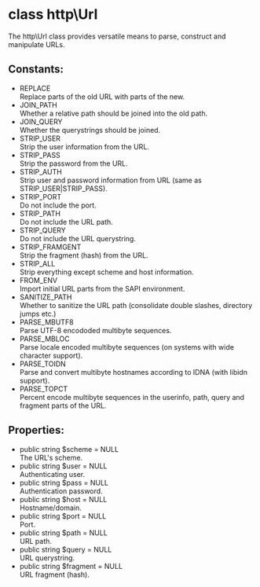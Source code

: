 # class http\Url

The http\Url class provides versatile means to parse, construct and manipulate URLs.

## Constants:

* REPLACE  
  Replace parts of the old URL with parts of the new.
* JOIN_PATH  
  Whether a relative path should be joined into the old path.
* JOIN_QUERY  
  Whether the querystrings should be joined.
* STRIP_USER  
  Strip the user information from the URL.
* STRIP_PASS  
  Strip the password from the URL.
* STRIP_AUTH  
  Strip user and password information from URL (same as STRIP_USER|STRIP_PASS).
* STRIP_PORT  
  Do not include the port.
* STRIP_PATH  
  Do not include the URL path.
* STRIP_QUERY  
  Do not include the URL querystring.
* STRIP_FRAMGENT  
  Strip the fragment (hash) from the URL.
* STRIP_ALL  
  Strip everything except scheme and host information.
* FROM_ENV  
  Import initial URL parts from the SAPI environment.
* SANITIZE_PATH  
  Whether to sanitize the URL path (consolidate double slashes, directory jumps etc.)
* PARSE_MBUTF8  
  Parse UTF-8 encododed multibyte sequences.
* PARSE_MBLOC  
  Parse locale encoded multibyte sequences (on systems with wide character support).
* PARSE_TOIDN  
  Parse and convert multibyte hostnames according to IDNA (with libidn support).
* PARSE_TOPCT  
  Percent encode multibyte sequences in the userinfo, path, query and fragment parts of the URL.

## Properties:

* public string $scheme = NULL  
  The URL's scheme.
* public string $user = NULL  
  Authenticating user.
* public string $pass = NULL  
  Authentication password.
* public string $host = NULL  
  Hostname/domain.
* public string $port = NULL  
  Port.
* public string $path = NULL  
  URL path.
* public string $query = NULL  
  URL querystring.
* public string $fragment = NULL  
  URL fragment (hash).
